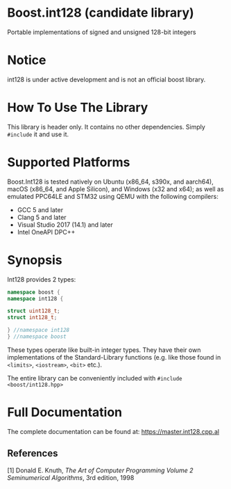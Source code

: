 # Boost.int128 (candidate library)
Portable implementations of signed and unsigned 128-bit integers

# Notice

int128 is under active development and is not an official boost library.

# How To Use The Library

This library is header only. It contains no other dependencies.
Simply `#include` it and use it.

# Supported Platforms

Boost.Int128 is tested natively on Ubuntu (x86_64, s390x, and aarch64), macOS (x86_64, and Apple Silicon), and Windows (x32 and x64);
as well as emulated PPC64LE and STM32 using QEMU with the following compilers:

* GCC 5 and later
* Clang 5 and later
* Visual Studio 2017 (14.1) and later
* Intel OneAPI DPC++

# Synopsis

Int128 provides 2 types:

```cpp
namespace boost {
namespace int128 {

struct uint128_t;
struct int128_t;

} //namespace int128
} //namespace boost
```

These types operate like built-in integer types.
They have their own implementations of the Standard-Library functions
(e.g. like those found in `<limits>`, `<iostream>`, `<bit>` etc.).

The entire library can be conveniently included with `#include <boost/int128.hpp>`

# Full Documentation

The complete documentation can be found at: https://master.int128.cpp.al

## References

[1] Donald E. Knuth, _The_ _Art_ _of_ _Computer_ _Programming_ _Volume_ _2_ _Seminumerical_ _Algorithms_, 3rd edition, 1998
